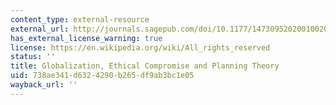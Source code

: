 ```yaml
---
content_type: external-resource
external_url: http://journals.sagepub.com/doi/10.1177/147309520200100202
has_external_license_warning: true
license: https://en.wikipedia.org/wiki/All_rights_reserved
status: ''
title: Globalization, Ethical Compromise and Planning Theory
uid: 738ae341-d632-4290-b265-df9ab3bc1e05
wayback_url: ''
---
```

